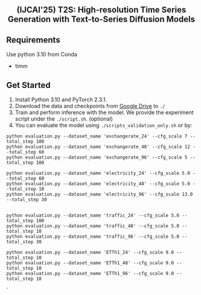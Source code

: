 <div align="center">
  <!-- <h1><b> T2S </b></h1> -->
  <!-- <h2><b> T2S </b></h2> -->
  <h2><b> (IJCAI'25) T2S: High-resolution Time Series Generation with Text-to-Series Diffusion Models </b></h2>
</div>


## Requirements

Use python 3.10 from Conda

- timm



## Get Started

1. Install Python 3.10 and PyTorch 2.3.1.
2. Download the data and checkpoints from [Google Drive](https://drive.google.com/drive/folders/1DHjHv3rqMdgJSDQ31B8SvaLBc-_OLpZb?usp=sharing) to `./`
3. Train and perform inference with the model. We provide the experiment script under the  `./script.sh`. (optional)
4. You can evaluate the model using  `./scripts_validation_only.sh` or by:

```shell
python evaluation.py --dataset_name 'exchangerate_24' --cfg_scale 7 --total_step 100
python evaluation.py --dataset_name 'exchangerate_48' --cfg_scale 12 --total_step 60
python evaluation.py --dataset_name 'exchangerate_96' --cfg_scale 5 --total_step 100

python evaluation.py --dataset_name 'electricity_24' --cfg_scale 5.0 --total_step 60
python evaluation.py --dataset_name 'electricity_48' --cfg_scale 5.0 --total_step 10
python evaluation.py --dataset_name 'electricity_96' --cfg_scale 13.0 --total_step 30


python evaluation.py --dataset_name 'traffic_24' --cfg_scale 5.0 --total_step 100
python evaluation.py --dataset_name 'traffic_48' --cfg_scale 5.0 --total_step 10
python evaluation.py --dataset_name 'traffic_96' --cfg_scale 5.0 --total_step 30

python evaluation.py --dataset_name 'ETTh1_24' --cfg_scale 9.0 --total_step 10
python evaluation.py --dataset_name 'ETTh1_48' --cfg_scale 9.0 --total_step 10
python evaluation.py --dataset_name 'ETTh1_96' --cfg_scale 9.0 --total_step 10
```

`
